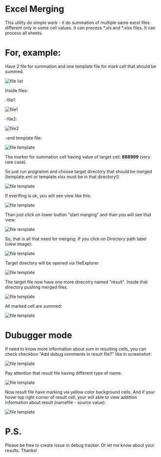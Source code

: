 # Excel Merging

This utility do simple work - it do summation of multiple same excel files different only in some cell values.
It can process *.xls and *.xlsx files. It can process all sheets.

# For, example:

Have 2 file for summation and one template file for mark cell that should be summed.

![file list](./images/fileList.png)

Inside files:

-file1:

![file1](./images/fileContent1.png)

-file2:

![file2](./images/fileContent2.png)


-and template file:

![file template](./images/fileContentTemplate.png)

The marker for summation cell having value of target cell: **888999** (very rare case).

So just run programm and choose target directory that should be merged (template.xml or template.xlsx must be in that directory!):

![file template](./images/programmExample1.png)

If everifing is ok, you will see view like this:

![file template](./images/programmExample2.png)

Than just click on lower button "start merging" and than you will see that view:

![file template](./images/programmExample3.png)

So, that is all that need for merging. If you click on Directory path label (view image):

![file template](./images/programmExample4.png)

Target directory will be opened via fileExplorer

![file template](./images/programmExample5.png)

The target file now have one more direcotry named "result". Inside that directory pushing merged files.

![file template](./images/programmExample6.png)


All marked cell are summed:

![file template](./images/programmExample7.png)



# Dubugger mode

If need to know more information about sum in resulting cells, you can check checkbox "Add dubug comments in result file?" like in screenshot:

![file template](./images/programmExample10.png)

Pay attention that result file having different type of name:

![file template](./images/programmExample11.png)


Now result file have marking via yellow color background cells. And if your hover top right corner of result cell, your will able to view addition information about result (namefile - source value):

![file template](./images/programmExample12.png)


# P.S.

Please be free to create issue in debug tracker. Or let me know about your results. Thanks!